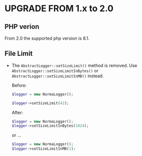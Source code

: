 UPGRADE FROM 1.x to 2.0
=======================

PHP verion
----------

From 2.0 the supported php version is 8.1.

File Limit
----------

 * The `AbstractLogger::setSizeLimit()` method is removed. Use
   `AbstractLogger::setSizeLimitInBytes()` or `AbstractLogger::setSizeLimitInMB()`
   instead.

   Before:

   ```php
   $logger = new NormaLogger();

   $logger->setSizeLimit(42);
   ```

   After:

   ```php
   $logger = new NormaLogger();
   $logger->setSizeLimitInBytes(1024);
   ```

   or ...

   ```php
   $logger = new NormaLogger();
   $logger->setSizeLimitInMB(1);
   ```
